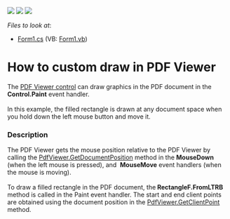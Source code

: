 <!-- default badges list -->
![](https://img.shields.io/endpoint?url=https://codecentral.devexpress.com/api/v1/VersionRange/128595721/15.2.5%2B)
[![](https://img.shields.io/badge/Open_in_DevExpress_Support_Center-FF7200?style=flat-square&logo=DevExpress&logoColor=white)](https://supportcenter.devexpress.com/ticket/details/T328482)
[![](https://img.shields.io/badge/📖_How_to_use_DevExpress_Examples-e9f6fc?style=flat-square)](https://docs.devexpress.com/GeneralInformation/403183)
<!-- default badges end -->
<!-- default file list -->
*Files to look at*:

* [Form1.cs](./CS/CustomDraw/Form1.cs) (VB: [Form1.vb](./VB/CustomDraw/Form1.vb))
<!-- default file list end -->
# How to custom draw in  PDF Viewer


The [PDF Viewer control](https://www.devexpress.com/products/net/controls/winforms/pdf-viewer/) can draw graphics in the PDF document in the <strong>Control.Paint</strong> event handler. <br><br>In this example, the filled rectangle is drawn at any document space when you hold down the left mouse button and move it. 


<h3>Description</h3>

The PDF Viewer gets the mouse position relative to the PDF Viewer by calling the <a href="https://documentation.devexpress.com/#WindowsForms/DevExpressXtraPdfViewerPdfViewer_GetDocumentPositiontopic">PdfViewer.GetDocumentPosition</a> method in the <strong>MouseDown</strong> (when the left mouse is pressed), and&nbsp; <strong>MouseMove</strong> event handlers (when the mouse is moving). <br><br>To draw a filled rectangle in the PDF document, the<strong> RectangleF.FromLTRB</strong> method is called in the Paint event handler. The start and end client points are obtained using the document position in the <a href="https://documentation.devexpress.com/#WindowsForms/DevExpressXtraPdfViewerPdfViewer_GetClientPointtopic">PdfViewer.GetClientPoint</a> method.

<br/>


